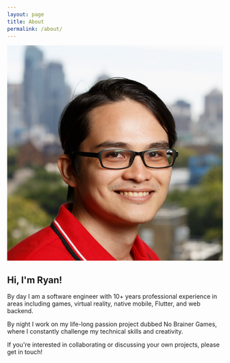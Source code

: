 ```yaml
---
layout: page
title: About
permalink: /about/
---
```


<style>
  img[src$="#avatar"] {
    display: block;
    margin: 0 auto;
    border-radius: 50%;
    max-width: 50%;
  }
</style>

![Avatar](assets/avatar.jpeg#avatar)

## Hi, I'm Ryan!

By day I am a software engineer with 10+ years professional experience in areas including games, virtual reality, native mobile, Flutter, and web backend.

By night I work on my life-long passion project dubbed No Brainer Games, where I constantly challenge my technical skills and creativity.

If you're interested in collaborating or discussing your own projects, please get in touch!
